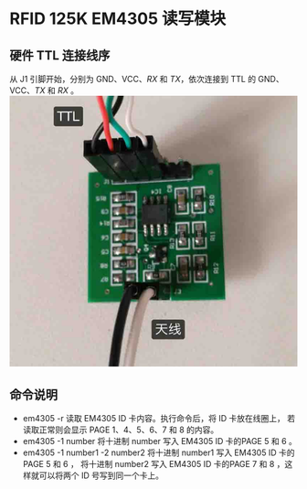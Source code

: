 # RFID 125K EM4305 读写模块

## 硬件 TTL 连接线序
从 J1 引脚开始，分别为 GND、VCC、*RX* 和 *TX*，依次连接到 TTL 的 GND、VCC、*TX* 和 *RX* 。
![EM4305-Writer.jpg](https://raw.githubusercontent.com/alphameow/em4305/master/EM4305-Writer.jpg "EM4305 读写模块")

## 命令说明
*  em4305 -r
    读取 EM4305 ID 卡内容。执行命令后，将 ID 卡放在线圈上， 若读取正常则会显示 PAGE 1、4、5、6、7 和 8 的内容。
*  em4305 -1 number
    将十进制 number 写入 EM4305 ID 卡的PAGE 5 和 6 。
*  em4305 -1 number1 -2 number2
    将十进制 number1 写入 EM4305 ID 卡的PAGE 5 和 6 ， 将十进制 number2 写入 EM4305 ID 卡的PAGE 7 和 8 ，这样就可以将两个 ID 号写到同一个卡上。



